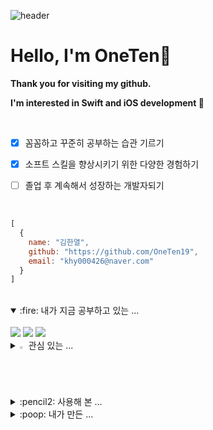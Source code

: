 ![header](https://capsule-render.vercel.app/api?type=waving&height=240&color=gradient&text=OneTen&reversal=false&textBg=false&fontAlignY=40&animation=twinkling&descAlign=50)

# Hello, I'm OneTen🍎

**Thank you for visiting my github.**

**I'm interested in Swift and iOS development **

<br>

- [x] 꼼꼼하고 꾸준히 공부하는 습관 기르기
- [x] 소프트 스킬을 향상시키기 위한 다양한 경험하기
- [ ] 졸업 후 계속해서 성장하는 개발자되기


<br>

  ```javascript
  [
    {
      name: "김한열",
      github: "https://github.com/OneTen19",
      email: "khy000426@naver.com"
    }
  ]
 ```



</br>



<details open>
<summary>
  :fire: 내가 지금 공부하고 있는 ... 
</summary>
   <br>

<img src="https://img.shields.io/badge/Swift-FA7343?style=Plastic&logo=swift&logoColor=white">
<img src="https://img.shields.io/badge/-SwiftUI-000000?style=Plastic-square&logo=Swift&logoColor=white"/>
<img src="https://img.shields.io/badge/-Xcode-147EFB?style=Plastic-square&logo=Xcode&logoColor=white"/>

</details>


<details>
<summary>
  <img src="https://raw.githubusercontent.com/Tarikul-Islam-Anik/Animated-Fluent-Emojis/master/Emojis/Hand%20gestures/Eyes.png" alt="Eyes" width="2%" /> 관심 있는 ... 
</summary>
   <br>

<img src="https://img.shields.io/badge/Flutter-02569B?style=Plastic&logo=flutter&logoColor=white">

</details>


<details>
<summary>
  :pencil2: 사용해 본 ... 
</summary>
<br>

<img src="https://img.shields.io/badge/Flutter-02569B?style=Plastic&logo=flutter&logoColor=white">
<img src="https://img.shields.io/badge/SQLite-07405E?style=Plastic&logo=sqlite&logoColor=white">
<img src="https://img.shields.io/badge/Android-3DDC84?style=Plastic&logo=android&logoColor=white">
<img src="https://img.shields.io/badge/Java-ED8B00?style=Plastic&logo=openjdk&logoColor=white">
<img src="https://img.shields.io/badge/JavaScript-F7DF1E?style=Plastic&logo=JavaScript&logoColor=white">
<img src="https://img.shields.io/badge/HTML5-E34F26?style=Plastic&logo=html5&logoColor=white">
<img src="https://img.shields.io/badge/CSS-239120?&style=Plastic&logo=css3&logoColor=white">
<img src="https://img.shields.io/badge/C-00599C?style=Plastic&logo=c&logoColor=white">

</details>


<details>
        
<summary>
  :poop: 내가 만든 ... 
</summary>

##### ABC 가계부
[<img src="https://img.shields.io/badge/Google_Play-414141?style=Plastic&logo=google-play&logoColor=white">](https://play.google.com/store/apps/details?id=com.abc_money_diary&pcampaignid=web_share) [<img src="https://img.shields.io/badge/GitHub-100000?style=Plastic&logo=github&logoColor=white">](https://github.com/OneTen19/abc_money_diary)


</details>
